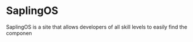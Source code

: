 # SaplingOS
SaplingOS is a site that allows developers of all skill levels to easily find the componen

